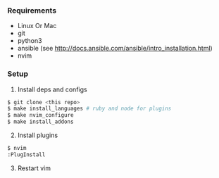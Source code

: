 ### Requirements

* Linux Or Mac
* git
* python3
* ansible (see http://docs.ansible.com/ansible/intro_installation.html)
* nvim

### Setup

1. Install deps and configs

```sh
$ git clone <this repo>
$ make install_languages # ruby and node for plugins
$ make nvim_configure
$ make install_addons
```

2. Install plugins

```sh
$ nvim
:PlugInstall
```

3. Restart vim
